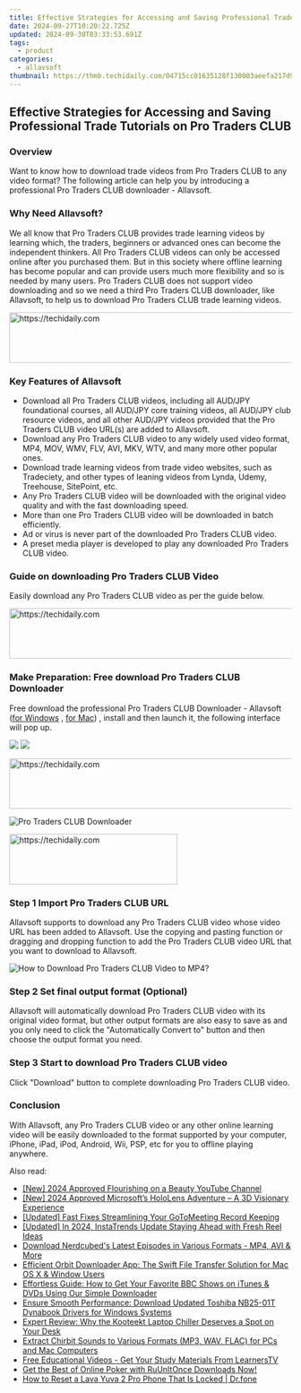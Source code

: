 ```yaml
---
title: Effective Strategies for Accessing and Saving Professional Trade Tutorials on Pro Traders CLUB
date: 2024-09-27T10:20:22.725Z
updated: 2024-09-30T03:33:53.691Z
tags:
  - product
categories:
  - allavsoft
thumbnail: https://thmb.techidaily.com/04715cc01635128f130003aeefa217d9440724157165604a4668d27f41792057.jpeg
---
```


## Effective Strategies for Accessing and Saving Professional Trade Tutorials on Pro Traders CLUB

### Overview

Want to know how to download trade videos from Pro Traders CLUB to any video format? The following article can help you by introducing a professional Pro Traders CLUB downloader - Allavsoft.

### Why Need Allavsoft?

We all know that Pro Traders CLUB provides trade learning videos by learning which, the traders, beginners or advanced ones can become the independent thinkers. All Pro Traders CLUB videos can only be accessed online after you purchased them. But in this society where offline learning has become popular and can provide users much more flexibility and so is needed by many users. Pro Traders CLUB does not support video downloading and so we need a third Pro Traders CLUB downloader, like Allavsoft, to help us to download Pro Traders CLUB trade learning videos.

<!-- affiliate ads begin -->
<a href="https://unicoeye.pxf.io/c/5597632/2134248/18498" target="_top" id="2134248">
  <img src="//a.impactradius-go.com/display-ad/18498-2134248" border="0" alt="https://techidaily.com" width="728" height="90"/>
</a>
<img height="0" width="0" src="https://unicoeye.pxf.io/i/5597632/2134248/18498" style="position:absolute;visibility:hidden;" border="0" />
<!-- affiliate ads end -->

### Key Features of Allavsoft

* Download all Pro Traders CLUB videos, including all AUD/JPY foundational courses, all AUD/JPY core training videos, all AUD/JPY club resource videos, and all other AUD/JPY videos provided that the Pro Traders CLUB video URL(s) are added to Allavsoft.
* Download any Pro Traders CLUB video to any widely used video format, MP4, MOV, WMV, FLV, AVI, MKV, WTV, and many more other popular ones.
* Download trade learning videos from trade video websites, such as Tradeciety, and other types of leaning videos from Lynda, Udemy, Treehouse, SitePoint, etc.
* Any Pro Traders CLUB video will be downloaded with the original video quality and with the fast downloading speed.
* More than one Pro Traders CLUB video will be downloaded in batch efficiently.
* Ad or virus is never part of the downloaded Pro Traders CLUB video.
* A preset media player is developed to play any downloaded Pro Traders CLUB video.

### Guide on downloading Pro Traders CLUB Video

Easily download any Pro Traders CLUB video as per the guide below.

<!-- affiliate ads begin -->
<a href="https://ephamedtechinc.pxf.io/c/5597632/2136615/26400" target="_top" id="2136615">
  <img src="//a.impactradius-go.com/display-ad/26400-2136615" border="0" alt="https://techidaily.com" width="728" height="90"/>
</a>
<img height="0" width="0" src="https://ephamedtechinc.pxf.io/i/5597632/2136615/26400" style="position:absolute;visibility:hidden;" border="0" />
<!-- affiliate ads end -->

### Make Preparation: Free download Pro Traders CLUB Downloader

Free download the professional Pro Traders CLUB Downloader - Allavsoft ([for Windows](https://tools.techidaily.com/allavsoft/products/) , [for Mac](https://tools.techidaily.com/allavsoft/products/)) , install and then launch it, the following interface will pop up.

[![](https://www.allavsoft.com/how-to/../images/how-to/free-download-win.jpg)](https://tools.techidaily.com/allavsoft/products/) [![](https://www.allavsoft.com/how-to/../images/how-to/free-download-mac.jpg)](https://tools.techidaily.com/allavsoft/products/)

<!-- affiliate ads begin -->
<a href="https://appsumo.8odi.net/c/5597632/2037318/7443" target="_top" id="2037318">
  <img src="//a.impactradius-go.com/display-ad/7443-2037318" border="0" alt="https://techidaily.com" width="728" height="90"/>
</a>
<img height="0" width="0" src="https://appsumo.8odi.net/i/5597632/2037318/7443" style="position:absolute;visibility:hidden;" border="0" />
<!-- affiliate ads end -->

![Pro Traders CLUB Downloader](https://www.allavsoft.com/how-to/../images/allavsoft/screen-shot-600.jpg)

<!-- affiliate ads begin -->
<a href="https://aligracehair.sjv.io/c/5597632/2036481/19272" target="_top" id="2036481">
  <img src="//a.impactradius-go.com/display-ad/19272-2036481" border="0" alt="https://techidaily.com" width="300" height="90"/>
</a>
<img height="0" width="0" src="https://aligracehair.sjv.io/i/5597632/2036481/19272" style="position:absolute;visibility:hidden;" border="0" />
<!-- affiliate ads end -->

### Step 1 Import Pro Traders CLUB URL

Allavsoft supports to download any Pro Traders CLUB video whose video URL has been added to Allavsoft. Use the copying and pasting function or dragging and dropping function to add the Pro Traders CLUB video URL that you want to download to Allavsoft.

![How to Download Pro Traders CLUB Video to MP4?](https://www.allavsoft.com/how-to/../images/how-to/download-rtmp-video/download-rtmp-video.jpg)

### Step 2 Set final output format (Optional)

Allavsoft will automatically download Pro Traders CLUB video with its original video format, but other output formats are also easy to save as and you only need to click the "Automatically Convert to" button and then choose the output format you need.

### Step 3 Start to download Pro Traders CLUB video

Click "Download" button to complete downloading Pro Traders CLUB video.

### Conclusion

With Allavsoft, any Pro Traders CLUB video or any other online learning video will be easily downloaded to the format supported by your computer, iPhone, iPad, iPod, Android, Wii, PSP, etc for you to offline playing anywhere.

<ins class="adsbygoogle"
     style="display:block"
     data-ad-format="autorelaxed"
     data-ad-client="ca-pub-7571918770474297"
     data-ad-slot="1223367746"></ins>

<ins class="adsbygoogle"
     style="display:block"
     data-ad-client="ca-pub-7571918770474297"
     data-ad-slot="8358498916"
     data-ad-format="auto"
     data-full-width-responsive="true"></ins>

<span class="atpl-alsoreadstyle">Also read:</span>
<div><ul>
<li><a href="https://eaxpv-info.techidaily.com/new-2024-approved-flourishing-on-a-beauty-youtube-channel/"><u>[New] 2024 Approved Flourishing on a Beauty YouTube Channel</u></a></li>
<li><a href="https://article-files.techidaily.com/new-2024-approved-microsofts-hololens-adventure-a-3d-visionary-experience/"><u>[New] 2024 Approved Microsoft’s HoloLens Adventure – A 3D Visionary Experience</u></a></li>
<li><a href="https://screen-mirroring-recording.techidaily.com/updated-fast-fixes-streamlining-your-gotomeeting-record-keeping/"><u>[Updated] Fast Fixes Streamlining Your GoToMeeting Record Keeping</u></a></li>
<li><a href="https://fox-links.techidaily.com/updated-in-2024-instatrends-update-staying-ahead-with-fresh-reel-ideas/"><u>[Updated] In 2024, InstaTrends Update Staying Ahead with Fresh Reel Ideas</u></a></li>
<li><a href="https://win-alternatives.techidaily.com/download-nerdcubeds-latest-episodes-in-various-formats-mp4-avi-and-more/"><u>Download Nerdcubed's Latest Episodes in Various Formats - MP4, AVI & More</u></a></li>
<li><a href="https://win-alternatives.techidaily.com/efficient-orbit-downloader-app-the-swift-file-transfer-solution-for-mac-os-x-and-window-users/"><u>Efficient Orbit Downloader App: The Swift File Transfer Solution for Mac OS X & Window Users</u></a></li>
<li><a href="https://win-alternatives.techidaily.com/effortless-guide-how-to-get-your-favorite-bbc-shows-on-itunes-and-dvds-using-our-simple-downloader/"><u>Effortless Guide: How to Get Your Favorite BBC Shows on iTunes & DVDs Using Our Simple Downloader</u></a></li>
<li><a href="https://hardware-help.techidaily.com/ensure-smooth-performance-download-updated-toshiba-nb25-01t-dynabook-drivers-for-windows-systems/"><u>Ensure Smooth Performance: Download Updated Toshiba NB25-01T Dynabook Drivers for Windows Systems</u></a></li>
<li><a href="https://video-screen-grab.techidaily.com/expert-review-why-the-kooteekt-laptop-chiller-deserves-a-spot-on-your-desk/"><u>Expert Review: Why the Kooteekt Laptop Chiller Deserves a Spot on Your Desk</u></a></li>
<li><a href="https://win-alternatives.techidaily.com/extract-chirbit-sounds-to-various-formats-mp3-wav-flac-for-pcs-and-mac-computers/"><u>Extract Chirbit Sounds to Various Formats (MP3, WAV, FLAC) for PCs and Mac Computers</u></a></li>
<li><a href="https://win-alternatives.techidaily.com/free-educational-videos-get-your-study-materials-from-learnerstv/"><u>Free Educational Videos - Get Your Study Materials From LearnersTV</u></a></li>
<li><a href="https://win-alternatives.techidaily.com/get-the-best-of-online-poker-with-ruunitonce-downloads-now/"><u>Get the Best of Online Poker with RuUnItOnce Downloads Now!</u></a></li>
<li><a href="https://techidaily.com/how-to-reset-a-lava-yuva-2-pro-phone-that-is-locked-drfone-by-drfone-reset-android-reset-android/"><u>How to Reset a Lava Yuva 2 Pro Phone That Is Locked | Dr.fone</u></a></li>
</ul></div>

